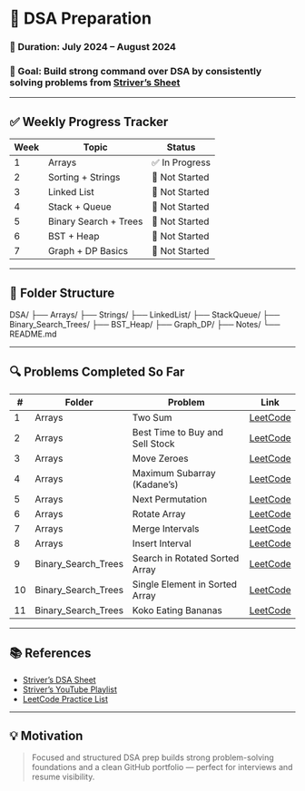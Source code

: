 # 🧠 DSA Preparation

### 📅 Duration: July 2024 – August 2024  
### 🎯 Goal: Build strong command over DSA by consistently solving problems from [Striver’s Sheet](https://takeuforward.org/interviews/strivers-sde-sheet-top-coding-interview-problems/)

---

## ✅ Weekly Progress Tracker

| Week | Topic                     | Status         |
|------|---------------------------|----------------|
| 1    | Arrays                    | ✅ In Progress |
| 2    | Sorting + Strings         | 🔲 Not Started |
| 3    | Linked List               | 🔲 Not Started |
| 4    | Stack + Queue             | 🔲 Not Started |
| 5    | Binary Search + Trees     | 🔲 Not Started |
| 6    | BST + Heap                | 🔲 Not Started |
| 7    | Graph + DP Basics         | 🔲 Not Started |

---

## 📁 Folder Structure

DSA/
├── Arrays/
├── Strings/
├── LinkedList/
├── StackQueue/
├── Binary_Search_Trees/
├── BST_Heap/
├── Graph_DP/
├── Notes/
└── README.md


---

## 🔍 Problems Completed So Far

| #   | Folder               | Problem                              | Link                                                                 |
|-----|----------------------|---------------------------------------|----------------------------------------------------------------------|
| 1   | Arrays               | Two Sum                              | [LeetCode](https://leetcode.com/problems/two-sum/)                   |
| 2   | Arrays               | Best Time to Buy and Sell Stock      | [LeetCode](https://leetcode.com/problems/best-time-to-buy-and-sell-stock/) |
| 3   | Arrays               | Move Zeroes                          | [LeetCode](https://leetcode.com/problems/move-zeroes/)               |
| 4   | Arrays               | Maximum Subarray (Kadane’s)          | [LeetCode](https://leetcode.com/problems/maximum-subarray/)          |
| 5   | Arrays               | Next Permutation                     | [LeetCode](https://leetcode.com/problems/next-permutation/)          |
| 6   | Arrays               | Rotate Array                         | [LeetCode](https://leetcode.com/problems/rotate-array/)              |
| 7   | Arrays               | Merge Intervals                      | [LeetCode](https://leetcode.com/problems/merge-intervals/)           |
| 8   | Arrays               | Insert Interval                      | [LeetCode](https://leetcode.com/problems/insert-interval/)           |
| 9   | Binary_Search_Trees  | Search in Rotated Sorted Array       | [LeetCode](https://leetcode.com/problems/search-in-rotated-sorted-array/) |
| 10  | Binary_Search_Trees  | Single Element in Sorted Array       | [LeetCode](https://leetcode.com/problems/single-element-in-a-sorted-array/) |
| 11  | Binary_Search_Trees  | Koko Eating Bananas                  | [LeetCode](https://leetcode.com/problems/koko-eating-bananas/)       |

---

## 📚 References

- [Striver’s DSA Sheet](https://takeuforward.org/interviews/strivers-sde-sheet-top-coding-interview-problems/)
- [Striver’s YouTube Playlist](https://www.youtube.com/c/takeUforward)
- [LeetCode Practice List](https://leetcode.com/list/xoqag3yj/)

---

## 💡 Motivation

> Focused and structured DSA prep builds strong problem-solving foundations and a clean GitHub portfolio — perfect for interviews and resume visibility.
